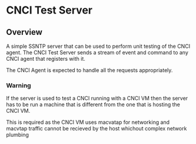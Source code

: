 # CNCI Test Server #

## Overview ##

A simple SSNTP server that can be used to perform unit testing of the CNCI
agent. The CNCI Test Server sends a stream of event and command to any CNCI 
agent that registers with it.

The CNCI Agent is expected to handle all the requests appropriately.

### Warning ###

If the server is used to test a CNCI running with a CNCI VM then the server
has to be run a machine that is different from the one that is hosting the 
CNCI VM. 

This is required as the CNCI VM uses macvatap for networking and macvtap 
traffic cannot be recieved by the host whichout complex network plumbing


